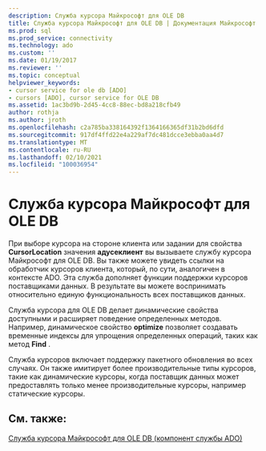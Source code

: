 ```yaml
---
description: Служба курсора Майкрософт для OLE DB
title: Служба курсора Майкрософт для OLE DB | Документация Майкрософт
ms.prod: sql
ms.prod_service: connectivity
ms.technology: ado
ms.custom: ''
ms.date: 01/19/2017
ms.reviewer: ''
ms.topic: conceptual
helpviewer_keywords:
- cursor service for ole db [ADO]
- cursors [ADO], cursor service for OLE DB
ms.assetid: 1ac3bd9b-2d45-4cc8-88ec-bd8a218cfb49
author: rothja
ms.author: jroth
ms.openlocfilehash: c2a785ba338164392f1364166365df31b2bd6dfd
ms.sourcegitcommit: 917df4ffd22e4a229af7dc481dcce3ebba0aa4d7
ms.translationtype: MT
ms.contentlocale: ru-RU
ms.lasthandoff: 02/10/2021
ms.locfileid: "100036954"
---
```

# <a name="the-microsoft-cursor-service-for-ole-db"></a>Служба курсора Майкрософт для OLE DB
При выборе курсора на стороне клиента или задании для свойства **CursorLocation** значения **адусеклиент** вы вызываете службу курсора Майкрософт для OLE DB. Вы также можете увидеть ссылки на обработчик курсоров клиента, который, по сути, аналогичен в контексте ADO. Эта служба дополняет функции поддержки курсоров поставщиками данных. В результате вы можете воспринимать относительно единую функциональность всех поставщиков данных.  
  
 Служба курсора для OLE DB делает динамические свойства доступными и расширяет поведение определенных методов. Например, динамическое свойство **optimize** позволяет создавать временные индексы для упрощения определенных операций, таких как метод **Find** .  
  
 Служба курсоров включает поддержку пакетного обновления во всех случаях. Он также имитирует более производительные типы курсоров, такие как динамические курсоры, когда поставщик данных может предоставлять только менее производительные курсоры, например статические курсоры.  
  
## <a name="see-also"></a>См. также:  
 [Служба курсора Майкрософт для OLE DB (компонент службы ADO)](../../../ado/guide/appendixes/microsoft-cursor-service-for-ole-db-ado-service-component.md)
